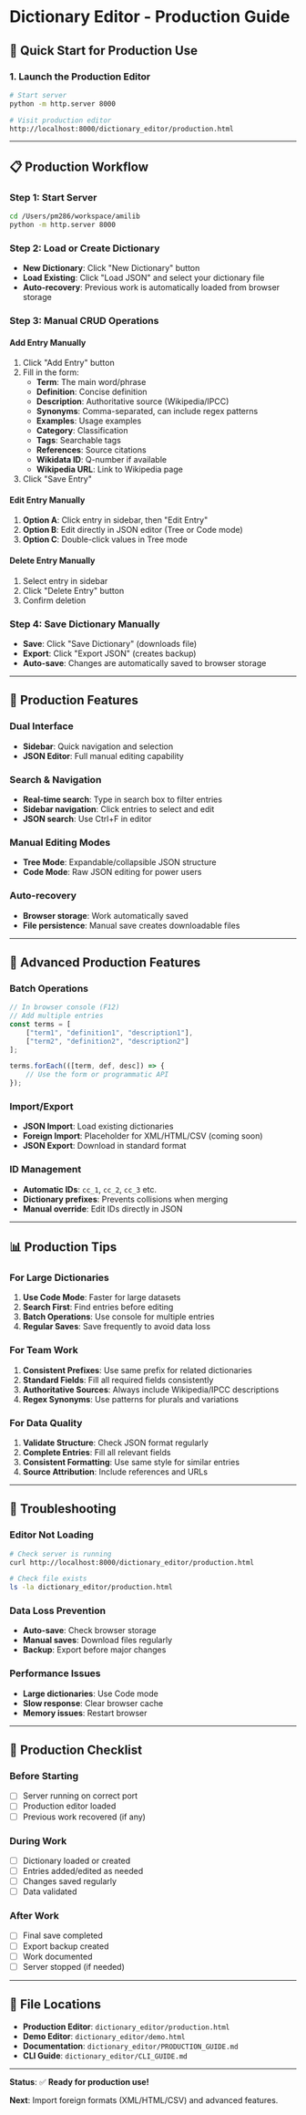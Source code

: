 # Dictionary Editor - Production Guide

## 🚀 **Quick Start for Production Use**

### **1. Launch the Production Editor**
```bash
# Start server
python -m http.server 8000

# Visit production editor
http://localhost:8000/dictionary_editor/production.html
```

---

## 📋 **Production Workflow**

### **Step 1: Start Server**
```bash
cd /Users/pm286/workspace/amilib
python -m http.server 8000
```

### **Step 2: Load or Create Dictionary**
- **New Dictionary**: Click "New Dictionary" button
- **Load Existing**: Click "Load JSON" and select your dictionary file
- **Auto-recovery**: Previous work is automatically loaded from browser storage

### **Step 3: Manual CRUD Operations**

#### **Add Entry Manually**
1. Click "Add Entry" button
2. Fill in the form:
   - **Term**: The main word/phrase
   - **Definition**: Concise definition
   - **Description**: Authoritative source (Wikipedia/IPCC)
   - **Synonyms**: Comma-separated, can include regex patterns
   - **Examples**: Usage examples
   - **Category**: Classification
   - **Tags**: Searchable tags
   - **References**: Source citations
   - **Wikidata ID**: Q-number if available
   - **Wikipedia URL**: Link to Wikipedia page
3. Click "Save Entry"

#### **Edit Entry Manually**
1. **Option A**: Click entry in sidebar, then "Edit Entry"
2. **Option B**: Edit directly in JSON editor (Tree or Code mode)
3. **Option C**: Double-click values in Tree mode

#### **Delete Entry Manually**
1. Select entry in sidebar
2. Click "Delete Entry" button
3. Confirm deletion

### **Step 4: Save Dictionary Manually**
- **Save**: Click "Save Dictionary" (downloads file)
- **Export**: Click "Export JSON" (creates backup)
- **Auto-save**: Changes are automatically saved to browser storage

---

## 🎯 **Production Features**

### **Dual Interface**
- **Sidebar**: Quick navigation and selection
- **JSON Editor**: Full manual editing capability

### **Search & Navigation**
- **Real-time search**: Type in search box to filter entries
- **Sidebar navigation**: Click entries to select and edit
- **JSON search**: Use Ctrl+F in editor

### **Manual Editing Modes**
- **Tree Mode**: Expandable/collapsible JSON structure
- **Code Mode**: Raw JSON editing for power users

### **Auto-recovery**
- **Browser storage**: Work automatically saved
- **File persistence**: Manual save creates downloadable files

---

## 🔧 **Advanced Production Features**

### **Batch Operations**
```javascript
// In browser console (F12)
// Add multiple entries
const terms = [
    ["term1", "definition1", "description1"],
    ["term2", "definition2", "description2"]
];

terms.forEach(([term, def, desc]) => {
    // Use the form or programmatic API
});
```

### **Import/Export**
- **JSON Import**: Load existing dictionaries
- **Foreign Import**: Placeholder for XML/HTML/CSV (coming soon)
- **JSON Export**: Download in standard format

### **ID Management**
- **Automatic IDs**: `cc_1`, `cc_2`, `cc_3` etc.
- **Dictionary prefixes**: Prevents collisions when merging
- **Manual override**: Edit IDs directly in JSON

---

## 📊 **Production Tips**

### **For Large Dictionaries**
1. **Use Code Mode**: Faster for large datasets
2. **Search First**: Find entries before editing
3. **Batch Operations**: Use console for multiple entries
4. **Regular Saves**: Save frequently to avoid data loss

### **For Team Work**
1. **Consistent Prefixes**: Use same prefix for related dictionaries
2. **Standard Fields**: Fill all required fields consistently
3. **Authoritative Sources**: Always include Wikipedia/IPCC descriptions
4. **Regex Synonyms**: Use patterns for plurals and variations

### **For Data Quality**
1. **Validate Structure**: Check JSON format regularly
2. **Complete Entries**: Fill all relevant fields
3. **Consistent Formatting**: Use same style for similar entries
4. **Source Attribution**: Include references and URLs

---

## 🚨 **Troubleshooting**

### **Editor Not Loading**
```bash
# Check server is running
curl http://localhost:8000/dictionary_editor/production.html

# Check file exists
ls -la dictionary_editor/production.html
```

### **Data Loss Prevention**
- **Auto-save**: Check browser storage
- **Manual saves**: Download files regularly
- **Backup**: Export before major changes

### **Performance Issues**
- **Large dictionaries**: Use Code mode
- **Slow response**: Clear browser cache
- **Memory issues**: Restart browser

---

## 🎯 **Production Checklist**

### **Before Starting**
- [ ] Server running on correct port
- [ ] Production editor loaded
- [ ] Previous work recovered (if any)

### **During Work**
- [ ] Dictionary loaded or created
- [ ] Entries added/edited as needed
- [ ] Changes saved regularly
- [ ] Data validated

### **After Work**
- [ ] Final save completed
- [ ] Export backup created
- [ ] Work documented
- [ ] Server stopped (if needed)

---

## 📁 **File Locations**

- **Production Editor**: `dictionary_editor/production.html`
- **Demo Editor**: `dictionary_editor/demo.html`
- **Documentation**: `dictionary_editor/PRODUCTION_GUIDE.md`
- **CLI Guide**: `dictionary_editor/CLI_GUIDE.md`

---

**Status**: ✅ **Ready for production use!**

**Next**: Import foreign formats (XML/HTML/CSV) and advanced features. 